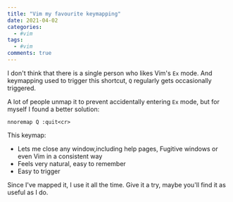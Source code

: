 ```yaml
---
title: "Vim my favourite keymapping"
date: 2021-04-02
categories:
  - #vim
tags:
  - #vim
comments: true
---
```


I don't think that there is a single person who likes Vim's `Ex` mode.
And keymapping used to trigger this shortcut, `Q` regularly gets occasionally
triggered.

A lot of people unmap it to prevent accidentally entering `Ex` mode, but for
myself I found a better solution:
```vim
nnoremap Q :quit<cr>
```

This keymap:
* Lets me close any window,including help pages, Fugitive windows or even Vim
  in a consistent way
* Feels very natural, easy to remember
* Easy to trigger

Since I've mapped it, I use it all the time. Give it a try, maybe you'll find it
as useful as I do.
